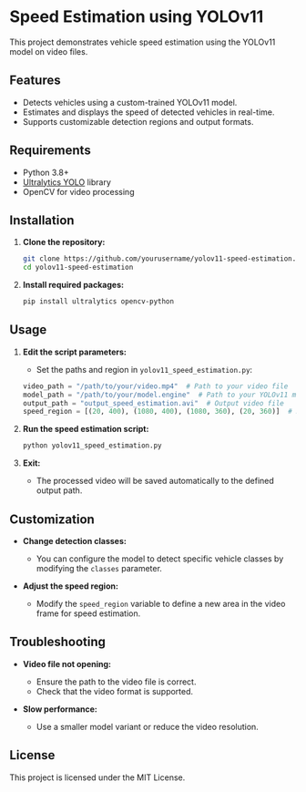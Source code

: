 # Speed Estimation using YOLOv11

This project demonstrates vehicle speed estimation using the YOLOv11 model on video files.

## Features

- Detects vehicles using a custom-trained YOLOv11 model.
- Estimates and displays the speed of detected vehicles in real-time.
- Supports customizable detection regions and output formats.

## Requirements

- Python 3.8+
- [Ultralytics YOLO](https://docs.ultralytics.com) library
- OpenCV for video processing

## Installation

1. **Clone the repository:**
   ```bash
   git clone https://github.com/yourusername/yolov11-speed-estimation.git
   cd yolov11-speed-estimation
   ```

2. **Install required packages:**
   ```bash
   pip install ultralytics opencv-python
   ```

## Usage

1. **Edit the script parameters:**
   - Set the paths and region in `yolov11_speed_estimation.py`:
   ```python
   video_path = "/path/to/your/video.mp4"  # Path to your video file
   model_path = "/path/to/your/model.engine"  # Path to your YOLOv11 model
   output_path = "output_speed_estimation.avi"  # Output video file
   speed_region = [(20, 400), (1080, 400), (1080, 360), (20, 360)]  # Region for speed estimation
   ```

2. **Run the speed estimation script:**
   ```bash
   python yolov11_speed_estimation.py
   ```

3. **Exit:**
   - The processed video will be saved automatically to the defined output path.

## Customization

- **Change detection classes:**
  - You can configure the model to detect specific vehicle classes by modifying the `classes` parameter.

- **Adjust the speed region:**
  - Modify the `speed_region` variable to define a new area in the video frame for speed estimation.

## Troubleshooting

- **Video file not opening:**
  - Ensure the path to the video file is correct.
  - Check that the video format is supported.

- **Slow performance:**
  - Use a smaller model variant or reduce the video resolution.

## License

This project is licensed under the MIT License.

